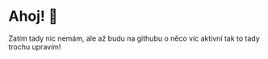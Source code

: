# Ahoj! 👋
Zatím tady nic nemám, ale až budu na githubu o něco víc aktivní tak to tady trochu upravím! 

